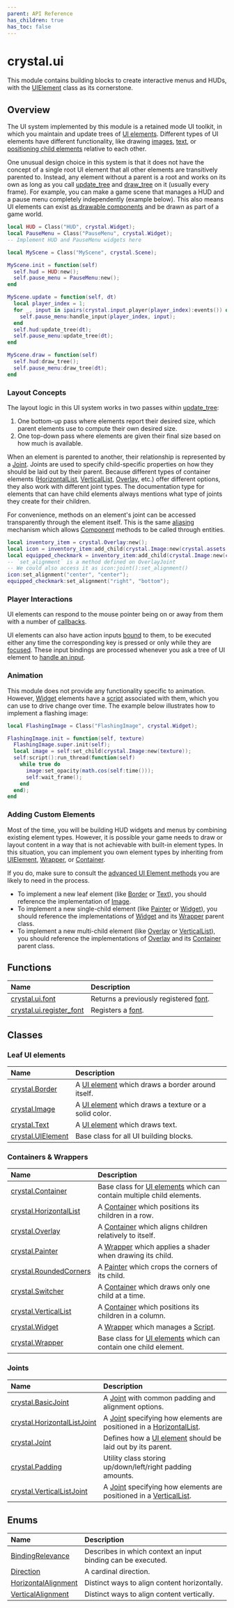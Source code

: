 ```yaml
---
parent: API Reference
has_children: true
has_toc: false
---
```


# crystal.ui

This module contains building blocks to create interactive menus and HUDs, with the [UIElement](ui_element) class as its cornerstone.

## Overview

The UI system implemented by this module is a retained mode UI toolkit, in which you maintain and update trees of [UI elements](ui_element). Different types of UI elements have different functionality, like drawing [images](image), [text](text), or [positioning child elements](vertical_list) relative to each other.

One unusual design choice in this system is that it does not have the concept of a single root UI element that all other elements are transitively parented to. Instead, any element without a parent is a root and works on its own as long as you call [update_tree](ui_element_update_tree) and [draw_tree](ui_element_draw_tree) on it (usually every frame). For example, you can make a game scene that manages a HUD and a pause menu completely independently (example below). This also means UI elements can exist [as drawable components](/crystal/api/graphics/world_widget) and be drawn as part of a game world.

```lua
local HUD = Class("HUD", crystal.Widget);
local PauseMenu = Class("PauseMenu", crystal.Widget);
-- Implement HUD and PauseMenu widgets here

local MyScene = Class("MyScene", crystal.Scene);

MyScene.init = function(self)
  self.hud = HUD:new();
  self.pause_menu = PauseMenu:new();
end

MyScene.update = function(self, dt)
  local player_index = 1;
  for _, input in ipairs(crystal.input.player(player_index):events()) do
    self.pause_menu:handle_input(player_index, input);
  end
  self.hud:update_tree(dt);
  self.pause_menu:update_tree(dt);
end

MyScene.draw = function(self)
  self.hud:draw_tree();
  self.pause_menu:draw_tree(dt);
end
```

### Layout Concepts

The layout logic in this UI system works in two passes within [update_tree](ui_element_update_tree):

1. One bottom-up pass where elements report their desired size, which parent elements use to compute their own desired size.
2. One top-down pass where elements are given their final size based on how much is available.

When an element is parented to another, their relationship is represented by a [Joint](joint). Joints are used to specify child-specific properties on how they should be laid out by their parent. Because different types of container elements ([HorizontalList](horizontal_list), [VerticalList](vertical_list), [Overlay](overlay), etc.) offer different options, they also work with different joint types. The documentation type for elements that can have child elements always mentions what type of joints they create for their children.

For convenience, methods on an element's joint can be accessed transparently through the element itself. This is the same [aliasing](/crystal/extensions/oop/#aliasing) mechanism which allows [Component](/crystal/api/ecs/component) methods to be called through entities.

```lua
local inventory_item = crystal.Overlay:new();
local icon = inventory_item:add_child(crystal.Image:new(crystal.assets.get("sword.png")));
local equipped_checkmark = inventory_item:add_child(crystal.Image:new(crystal.assets.get("checkmark.png")));
-- `set_alignment` is a method defined on OverlayJoint
-- We could also access it as icon:joint():set_alignment()
icon:set_alignment("center", "center");
equipped_checkmark:set_alignment("right", "bottom");
```

### Player Interactions

UI elements can respond to the mouse pointer being on or away from them with a number of [callbacks](ui_element.html#callbacks).

UI elements can also have action inputs [bound](ui_element_bind_input) to them, to be executed either any time the corresponding key is pressed or only while they are [focused](/crystal/api/ui/ui_element_is_focused). These input bindings are processed whenever you ask a tree of UI element to [handle an input](ui_element_handle_input).

### Animation

This module does not provide any functionality specific to animation. However, [Widget](widget) elements have a [script](/crystal/api/script/script) associated with them, which you can use to drive change over time. The example below illustrates how to implement a flashing image:

```lua
local FlashingImage = Class("FlashingImage", crystal.Widget);

FlashingImage.init = function(self, texture)
  FlashingImage.super.init(self);
  local image = self:set_child(crystal.Image:new(texture));
  self:script():run_thread(function(self)
    while true do
      image:set_opacity(math.cos(self:time()));
      self:wait_frame();
    end
  end);
end
```

### Adding Custom Elements

Most of the time, you will be building HUD widgets and menus by combining existing element types. However, it is possible your game needs to draw or layout content in a way that is not achievable with built-in element types. In this situation, you can implement you own element types by inheriting from [UIElement](ui_element), [Wrapper](wrapper), or [Container](container).

If you do, make sure to consult the [advanced UI Element methods](/crystal/api/ui/ui_element.html#implementing-custom-elements) you are likely to need in the process.

- To implement a new leaf element (like [Border](border) or [Text](text)), you should reference the implementation of [Image](image).
- To implement a new single-child element (like [Painter](painter) or [Widget](widget)), you should reference the implementations of [Widget](widget) and its [Wrapper](wrapper) parent class.
- To implement a new multi-child element (like [Overlay](overlay) or [VerticalList](vertical_list)), you should reference the implementations of [Overlay](overlay) and its [Container](container) parent class.

## Functions

| Name                                      | Description                                                           |
| :---------------------------------------- | :-------------------------------------------------------------------- |
| [crystal.ui.font](font)                   | Returns a previously registered [font](https://love2d.org/wiki/Font). |
| [crystal.ui.register_font](register_font) | Registers a [font](https://love2d.org/wiki/Font).                     |

## Classes

### Leaf UI elements

| Name                            | Description                                                        |
| :------------------------------ | :----------------------------------------------------------------- |
| [crystal.Border](border)        | A [UI element](ui_element) which draws a border around itself.     |
| [crystal.Image](image)          | A [UI element](ui_element) which draws a texture or a solid color. |
| [crystal.Text](text)            | A [UI element](ui_element) which draws text.                       |
| [crystal.UIElement](ui_element) | Base class for all UI building blocks.                             |

### Containers & Wrappers

| Name                                      | Description                                                                         |
| :---------------------------------------- | :---------------------------------------------------------------------------------- |
| [crystal.Container](container)            | Base class for [UI elements](ui_element) which can contain multiple child elements. |
| [crystal.HorizontalList](horizontal_list) | A [Container](container) which positions its children in a row.                     |
| [crystal.Overlay](overlay)                | A [Container](container) which aligns children relatively to itself.                |
| [crystal.Painter](painter)                | A [Wrapper](wrapper) which applies a shader when drawing its child.                 |
| [crystal.RoundedCorners](rounded_corners) | A [Painter](painter) which crops the corners of its child.                          |
| [crystal.Switcher](switcher)              | A [Container](container) which draws only one child at a time.                      |
| [crystal.VerticalList](vertical_list)     | A [Container](container) which positions its children in a column.                  |
| [crystal.Widget](widget)                  | A [Wrapper](wrapper) which manages a [Script](/crystal/api/script/script).          |
| [crystal.Wrapper](wrapper)                | Base class for [UI elements](ui_element) which can contain one child element.       |

### Joints

| Name                                                 | Description                                                                                     |
| :--------------------------------------------------- | :---------------------------------------------------------------------------------------------- |
| [crystal.BasicJoint](basic_joint)                    | A [Joint](joint) with common padding and alignment options.                                     |
| [crystal.HorizontalListJoint](horizontal_list_joint) | A [Joint](joint) specifying how elements are positioned in a [HorizontalList](horizontal_list). |
| [crystal.Joint](joint)                               | Defines how a [UI element](ui_element) should be laid out by its parent.                        |
| [crystal.Padding](padding)                           | Utility class storing up/down/left/right padding amounts.                                       |
| [crystal.VerticalListJoint](vertical_list_joint)     | A [Joint](joint) specifying how elements are positioned in a [VerticalList](vertical_list).     |

## Enums

| Name                                        | Description                                                  |
| :------------------------------------------ | :----------------------------------------------------------- |
| [BindingRelevance](binding_relevance)       | Describes in which context an input binding can be executed. |
| [Direction](direction)                      | A cardinal direction.                                        |
| [HorizontalAlignment](horizontal_alignment) | Distinct ways to align content horizontally.                 |
| [VerticalAlignment](vertical_alignment)     | Distinct ways to align content vertically.                   |
